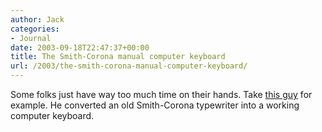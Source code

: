 ```yaml
---
author: Jack
categories:
- Journal
date: 2003-09-18T22:47:37+00:00
title: The Smith-Corona manual computer keyboard
url: /2003/the-smith-corona-manual-computer-keyboard/
---
```


Some folks just have way too much time on their hands. Take [this guy][1] for example. He converted an old Smith-Corona typewriter into a working computer keyboard.

 [1]: http://www.multipledigression.com/type/